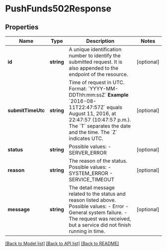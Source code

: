 # PushFunds502Response

## Properties
Name | Type | Description | Notes
------------ | ------------- | ------------- | -------------
**id** | **string** | A unique identification number to identify the submitted request. It is also appended to the endpoint of the resource. | [optional] 
**submitTimeUtc** | **string** | Time of request in UTC. Format: &#x60;YYYY-MM-DDThh:mm:ssZ&#x60;  **Example** &#x60;2016-08-11T22:47:57Z&#x60; equals August 11, 2016, at 22:47:57 (10:47:57 p.m.). The &#x60;T&#x60; separates the date and the time. The &#x60;Z&#x60; indicates UTC. | [optional] 
**status** | **string** | Possible values: - SERVER_ERROR | [optional] 
**reason** | **string** | The reason of the status.  Possible values: - SYSTEM_ERROR - SERVICE_TIMEOUT | [optional] 
**message** | **string** | The detail message related to the status and reason listed above.  Possible values: - Error - General system failure. - The request was received, but a service did not finish running in time. | [optional] 

[[Back to Model list]](../README.md#documentation-for-models) [[Back to API list]](../README.md#documentation-for-api-endpoints) [[Back to README]](../README.md)



